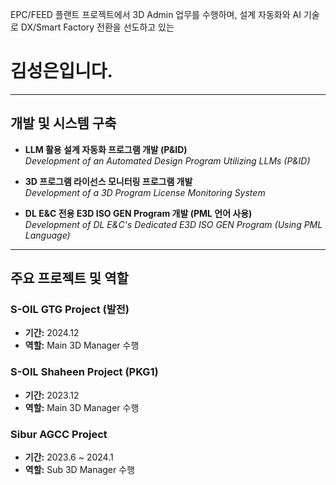 EPC/FEED 플랜트 프로젝트에서 3D Admin 업무를 수행하며, 설계 자동화와 AI 기술로 DX/Smart Factory 전환을 선도하고 있는
# 김성은입니다.

---

## 개발 및 시스템 구축

- **LLM 활용 설계 자동화 프로그램 개발 (P&ID)**  
  _Development of an Automated Design Program Utilizing LLMs (P&ID)_

- **3D 프로그램 라이선스 모니터링 프로그램 개발**  
  _Development of a 3D Program License Monitoring System_

- **DL E&C 전용 E3D ISO GEN Program 개발 (PML 언어 사용)**  
  _Development of DL E&C's Dedicated E3D ISO GEN Program (Using PML Language)_

---

## 주요 프로젝트 및 역할

### S-OIL GTG Project (발전)
- **기간:** 2024.12  
- **역할:** Main 3D Manager 수행

### S-OIL Shaheen Project (PKG1)
- **기간:** 2023.12  
- **역할:** Main 3D Manager 수행

### Sibur AGCC Project
- **기간:** 2023.6 ~ 2024.1  
- **역할:** Sub 3D Manager 수행
